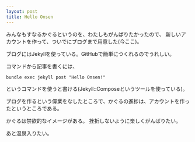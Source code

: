 ```yaml
---
layout: post
title: Hello Onsen
---
```


みんなもすなるかぐるというのを、わたしもがんばりたかったので、
新しいアカウントを作って、ついでにブログまで用意した(今ここ)。

ブログにはJekyllを使っている。GitHubで簡単につくれるのでうれしい。

コマンドから記事を書くには、

```
bundle exec jekyll post "Hello Onsen!"
```

というコマンドを使うと書ける(Jekyll::Composeというツールを使っている)。

ブログを作るという偉業をなしたところで、かぐるの進捗は、アカウントを作ったというところである。

かぐるは禁欲的なイメージがある。
挫折しないように楽しくがんばりたい。

あと温泉入りたい。
